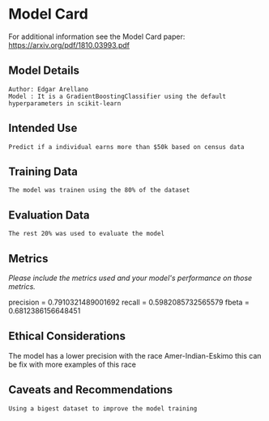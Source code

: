 # Model Card

For additional information see the Model Card paper: https://arxiv.org/pdf/1810.03993.pdf

## Model Details

    Author: Edgar Arellano
    Model : It is a GradientBoostingClassifier using the default hyperparameters in scikit-learn

## Intended Use

    Predict if a individual earns more than $50k based on census data

## Training Data

    The model was trainen using the 80% of the dataset

## Evaluation Data

    The rest 20% was used to evaluate the model

## Metrics
_Please include the metrics used and your model's performance on those metrics._
 
 precision = 0.7910321489001692
 recall =  0.5982085732565579
 fbeta =  0.6812386156648451

## Ethical Considerations
 The model has a lower precision with the race Amer-Indian-Eskimo this can be fix with more examples of this race
    
## Caveats and Recommendations

    Using a bigest dataset to improve the model training
